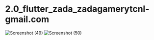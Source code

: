 # 2.0_flutter_zada_zadagamerytcnl-gmail.com
![Screenshot (49)](https://user-images.githubusercontent.com/92382818/154417491-b709df3d-1f57-4e16-9def-fe538a561b20.png)
![Screenshot (50)](https://user-images.githubusercontent.com/92382818/154417721-741d870a-af3b-4045-9734-b38ce00abe44.png)

